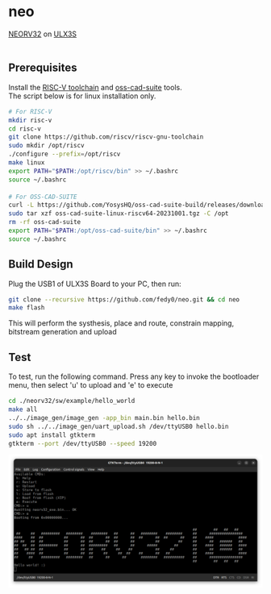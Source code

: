 # neo
[NEORV32](https://github.com/stnolting/neorv32) on [ULX3S](https://www.crowdsupply.com/radiona/ulx3s)
<br><br>

## Prerequisites
Install the [RISC-V toolchain](https://github.com/riscv-collab/riscv-gnu-toolchain.git) and [oss-cad-suite](https://github.com/YosysHQ/oss-cad-suite-build#installation) tools.
<br>
The script below is for linux installation only.
<br>
```bash
# For RISC-V
mkdir risc-v
cd risc-v
git clone https://github.com/riscv/riscv-gnu-toolchain
sudo mkdir /opt/riscv
./configure --prefix=/opt/riscv
make linux
export PATH="$PATH:/opt/riscv/bin" >> ~/.bashrc
source ~/.bashrc

# For OSS-CAD-SUITE
curl -L https://github.com/YosysHQ/oss-cad-suite-build/releases/download/2023-10-01/oss-cad-suite-linux-riscv64-20231001.tgz > oss-cad-suite
sudo tar xzf oss-cad-suite-linux-riscv64-20231001.tgz -C /opt
rm -rf oss-cad-suite
export PATH="$PATH:/opt/oss-cad-suite/bin" >> ~/.bashrc
source ~/.bashrc
```

## Build Design
Plug the USB1 of ULX3S Board to your PC, then run:
```bash
git clone --recursive https://github.com/fedy0/neo.git && cd neo
make flash
```
This will perform the systhesis, place and route, constrain mapping, bitstream generation and upload

## Test
To test, run the following command. Press any key to invoke the bootloader menu, then select 'u' to upload and 'e' to execute
```bash
cd ./neorv32/sw/example/hello_world
make all
../../image_gen/image_gen -app_bin main.bin hello.bin
sudo sh ../../image_gen/uart_upload.sh /dev/ttyUSB0 hello.bin
sudo apt install gtkterm
gtkterm --port /dev/ttyUSB0 --speed 19200
```
![Build](./images/helloworld.png)
